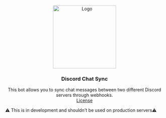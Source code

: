 <br />
<p align="center">
  <a href="https://github.com/as-of-yet-unnamed/plugin">
    <img src="https://img.icons8.com/ios-glyphs/344/refresh--v1.png 2x" alt="Logo" width="200" height="200">
  </a>

<h3 align="center">Discord Chat Sync</h3>
  <p align="center">
    This bot allows you to sync chat messages between two different Discord servers through webhooks. 
    <br />
    <a href="LICENSE">License</a>
  </p>
</p>

⚠️ This is in development and shouldn't be used on production servers⚠️
